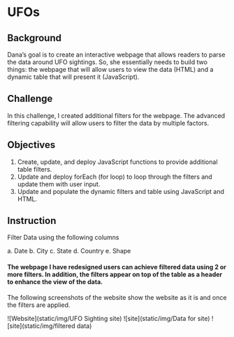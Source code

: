 # UFOs
## Background
Dana’s goal is to create an interactive webpage that allows readers to parse the data around UFO sightings. So, she essentially needs to build two things: the webpage that will allow users to view the data (HTML) and a dynamic table that will present it (JavaScript).

## Challenge
In this challenge, I created additional filters for the webpage. The advanced filtering capability will allow users to filter the data by multiple factors.

## Objectives
1. Create, update, and deploy JavaScript functions to provide additional table filters.
2. Update and deploy forEach (for loop) to loop through the filters and update them with user input.
3. Update and populate the dynamic filters and table using JavaScript and HTML.

## Instruction

Filter Data using the following columns

a. Date
b. City
c. State
d. Country
e. Shape

#### The webpage I have redesigned users can achieve filtered data using 2 or more filters. In addition, the filters appear on top of the table as a header to enhance the view of the data.

The following screenshots of the website show the website as it is and once the filters are applied.

![Website](static/img/UFO Sighting site)
![site](static/img/Data for site)
![site](static/img/filtered data)


